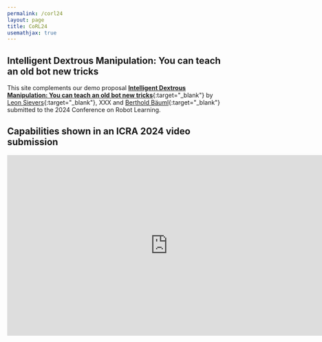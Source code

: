 ```yaml
---
permalink: /corl24
layout: page
title: CoRL24
usemathjax: true
---
```

## Intelligent Dextrous Manipulation: You can teach an old bot new tricks

This site complements our demo proposal [**Intelligent Dextrous Manipulation: You can teach an old bot new tricks**](){:target="_blank"} by
[Leon Sievers](https://www.linkedin.com/in/leon-sievers/){:target="_blank"}, XXX and [Berthold Bäuml](https://scholar.google.com/citations?hl=en&user=fjvpDsEAAAAJ){:target="_blank"} submitted to the 2024 Conference on Robot Learning.

## Capabilities shown in an ICRA 2024 video submission
<p align="center">
<iframe width="746" height="420" src="https://www.youtube.com/embed/0VvSIvtHTq0" title="YouTube video player" frameborder="0" allow="accelerometer; autoplay; clipboard-write; encrypted-media; gyroscope; picture-in-picture; web-share" allowfullscreen></iframe>
</p>